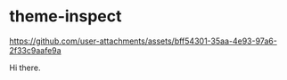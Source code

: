 # theme-inspect

https://github.com/user-attachments/assets/bff54301-35aa-4e93-97a6-2f33c9aafe9a

Hi there.
